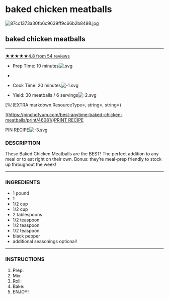 # baked chicken meatballs

![87cc1373a30fb6c9639ff9c66b2b8498.jpg](../image/87cc1373a30fb6c9639ff9c66b2b8498.jpg)

## baked chicken meatballs

---

[★](https://pinchofyum.com/best-anytime-baked-chicken-meatballs#respond)[★](https://pinchofyum.com/best-anytime-baked-chicken-meatballs#respond)[★](https://pinchofyum.com/best-anytime-baked-chicken-meatballs#respond)[★](https://pinchofyum.com/best-anytime-baked-chicken-meatballs#respond)[★](https://pinchofyum.com/best-anytime-baked-chicken-meatballs#respond)[4.8](https://pinchofyum.com/best-anytime-baked-chicken-meatballs#respond)[ from ](https://pinchofyum.com/best-anytime-baked-chicken-meatballs#respond)[54](https://pinchofyum.com/best-anytime-baked-chicken-meatballs#respond)[ reviews](https://pinchofyum.com/best-anytime-baked-chicken-meatballs#respond)

* Prep Time: 10 minutes![.svg](image/.svg)

*
* Cook Time: 20 minutes![-1.svg](image/-1.svg)

* Yield: 30 meatballs / 6 servings![-2.svg](image/-2.svg)

[%!(EXTRA markdown.ResourceType=, string=, string=)

](https://pinchofyum.com/best-anytime-baked-chicken-meatballs/print/46081/)[PRINT RECIPE](https://pinchofyum.com/best-anytime-baked-chicken-meatballs/print/46081/)

PIN RECIPE![-3.svg](image/-3.svg)

### DESCRIPTION

These Baked Chicken Meatballs are the BEST! The perfect addition to any meal or to eat right on their own. Bonus: they’re meal-prep friendly to stock up throughout the week!

---

### INGREDIENTS

* 1 pound
* 1
* 1/2 cup
* 1/2 cup
* 2 tablespoons
* 1/2 teaspoon
* 1/2 teaspoon
* 1/2 teaspoon
* black pepper
* additional seasonings optional!

---

### INSTRUCTIONS

1. Prep:
2. Mix:
3. Roll:
4. Bake:
5. ENJOY!
